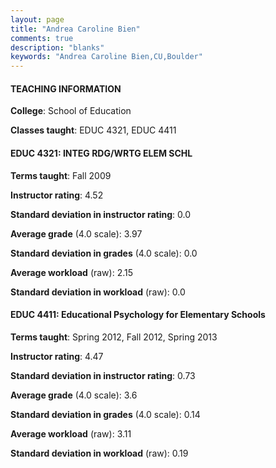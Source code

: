 ```yaml
---
layout: page
title: "Andrea Caroline Bien" 
comments: true
description: "blanks"
keywords: "Andrea Caroline Bien,CU,Boulder"
---
```

<head>
<script src="https://ajax.googleapis.com/ajax/libs/jquery/2.1.3/jquery.min.js"></script>
<script src="https://dl.dropboxusercontent.com/s/pc42nxpaw1ea4o9/highcharts.js?dl=0"></script>
<!-- <script src="../assets/js/highcharts.js"></script> -->
<style type="text/css">@font-face {
	font-family: "Bebas Neue";
	src: url(https://www.filehosting.org/file/details/544349/BebasNeue Regular.otf) format("opentype");
	}
	h1.Bebas { 
		font-family: "Bebas Neue", Verdana, Tahoma;
	}
</style>
</head>
	   
#### TEACHING INFORMATION

**College**: School of Education

**Classes taught**: EDUC 4321, EDUC 4411

#### EDUC 4321: INTEG RDG/WRTG ELEM SCHL

**Terms taught**: Fall 2009

**Instructor rating**: 4.52

**Standard deviation in instructor rating**: 0.0

**Average grade** (4.0 scale): 3.97

**Standard deviation in grades** (4.0 scale): 0.0

**Average workload** (raw): 2.15

**Standard deviation in workload** (raw): 0.0

#### EDUC 4411: Educational Psychology for Elementary Schools

**Terms taught**: Spring 2012, Fall 2012, Spring 2013

**Instructor rating**: 4.47

**Standard deviation in instructor rating**: 0.73

**Average grade** (4.0 scale): 3.6

**Standard deviation in grades** (4.0 scale): 0.14

**Average workload** (raw): 3.11

**Standard deviation in workload** (raw): 0.19

